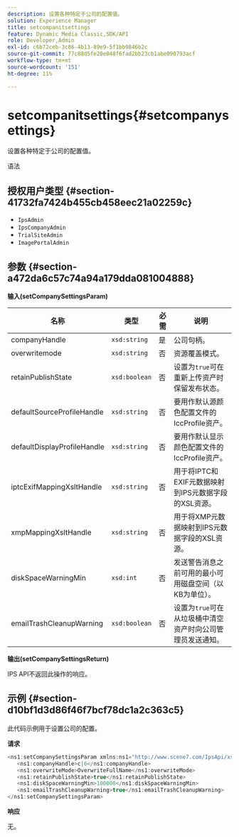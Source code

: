 ```yaml
---
description: 设置各种特定于公司的配置值。
solution: Experience Manager
title: setcompanitsettings
feature: Dynamic Media Classic,SDK/API
role: Developer,Admin
exl-id: c6b72ceb-3c86-4b13-89e9-5f1bb9846b2c
source-git-commit: 77c88d5fe20e048f6fad2bb23cb1abe090793acf
workflow-type: tm+mt
source-wordcount: '151'
ht-degree: 11%

---
```


# setcompanitsettings{#setcompanysettings}

设置各种特定于公司的配置值。

语法

## 授权用户类型 {#section-41732fa7424b455cb458eec21a02259c}

* `IpsAdmin`
* `IpsCompanyAdmin`
* `TrialSiteAdmin`
* `ImagePortalAdmin`

## 参数 {#section-a472da6c57c74a94a179dda081004888}

**输入(setCompanySettingsParam)**

| 名称 | 类型 | 必需 | 说明 |
|---|---|---|---|
| companyHandle | `xsd:string` | 是 | 公司句柄。 |
| overwritemode | `xsd:string` | 否 | 资源覆盖模式。 |
| retainPublishState | `xsd:boolean` | 否 | 设置为`true`可在重新上传资产时保留发布状态。 |
| defaultSourceProfileHandle | `xsd:string` | 否 | 要用作默认源颜色配置文件的IccProfile资产。 |
| defaultDisplayProfileHandle | `xsd:string` | 否 | 要用作默认显示颜色配置文件的IccProfile资产。 |
| iptcExifMappingXsltHandle | `xsd:string` | 否 | 用于将IPTC和EXIF元数据映射到IPS元数据字段的XSL资源。 |
| xmpMappingXsltHandle | `xsd:string` | 否 | 用于将XMP元数据映射到IPS元数据字段的XSL资源。 |
| diskSpaceWarningMin | `xsd:int` | 否 | 发送警告消息之前可用的最小可用磁盘空间（以KB为单位）。 |
| emailTrashCleanupWarning | `xsd:boolean` | 否 | 设置为`true`可在从垃圾桶中清空资产时向公司管理员发送通知。 |

**输出(setCompanySettingsReturn)**

IPS API不返回此操作的响应。

## 示例 {#section-d10bf1d3d86f46f7bcf78dc1a2c363c5}

此代码示例用于设置公司的配置。

**请求**

```java
<ns1:setCompanySettingsParam xmlns:ns1="http://www.scene7.com/IpsApi/xsd/2008-01-15">
   <ns1:companyHandle>c|6</ns1:companyHandle>
   <ns1:overwriteMode>OverwriteFullName</ns1:overwriteMode>
   <ns1:retainPublishState>true</ns1:retainPublishState>
   <ns1:diskSpaceWarningMin>100000</ns1:diskSpaceWarningMin>
   <ns1:emailTrashCleanupWarning>true</ns1:emailTrashCleanupWarning>
</ns1:setCompanySettingsParam>
```

**响应**

无。
